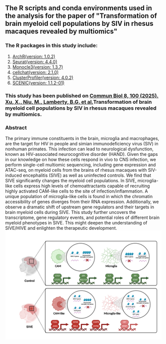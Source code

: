 ## The R scripts and conda environments used in the analysis for the paper of "Transformation of brain myeloid cell populations by SIV in rhesus macaques revealed by multiomics"
### The R packages in this study include: 
1. [ArchR(version: 1.0.2)](http://www.archrproject.com/)
2. [Seurat(version: 4.4.0)](https://github.com/satijalab/seurat)
3. [Monocle3(version: 1.3.7)](https://github.com/cole-trapnell-lab/monocle3)
4. [cellchat(version: 2.1.0)](https://github.com/jinworks/CellChat)
5. [ClusterProfiler(version: 4.0.2)](https://bioconductor.org/packages/clusterProfiler/)
6. [SCENIC(version: 1.1.2-01)](https://htmlpreview.github.io/?https://github.com/aertslab/SCENIC/blob/master/inst/doc/SCENIC_Running.html)

### This study has been published on [Commun Biol 8, 100 (2025). Xu, X., Niu, M., Lamberty, B.G. et al.](https://doi.org/10.1038/s42003-024-07443-4)Transformation of brain myeloid cell populations by SIV in rhesus macaques revealed by multiomics.
### Abstract
The primary immune constituents in the brain, microglia and macrophages, are the target for HIV in people and simian immunodeficiency virus (SIV) in nonhuman primates. This infection can lead to neurological dysfunction, known as HIV-associated neurocognitive disorder (HAND). Given the gaps in our knowledge on how these cells respond in vivo to CNS infection, we perform single-cell multiomic sequencing, including gene expression and ATAC-seq, on myeloid cells from the brains of rhesus macaques with SIV-induced encephalitis (SIVE) as well as uninfected controls. We find that SIVE significantly changes the myeloid cell populations. In SIVE, microglia-like cells express high levels of chemoattractants capable of recruiting highly activated CAM-like cells to the site of infection/inflammation. A unique population of microglia-like cells is found in which the chromatin accessibility of genes diverges from their RNA expression. Additionally, we observe a dramatic shift of upstream gene regulators and their targets in brain myeloid cells during SIVE. This study further uncovers the transcriptome, gene regulatory events, and potential roles of different brain myeloid phenotypes in SIVE. This might deepen the understanding of SIVE/HIVE and enlighten the therapeutic development.
![](https://github.com/Howard-Fox-Lab/SIVE_Multiomic_analysis/blob/main/abstract_graph.png)
